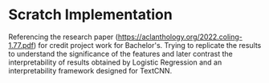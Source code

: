 # Scratch Implementation
Referencing the research paper (https://aclanthology.org/2022.coling-1.77.pdf) for credit project work for Bachelor's. Trying to replicate the results to understand the significance of the features and later contrast the interpretability of results obtained by Logistic Regression and an interpretability framework designed for TextCNN.
